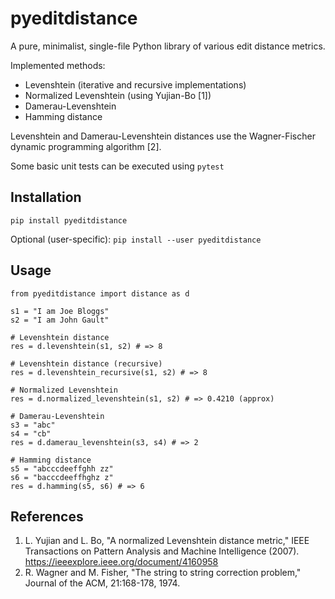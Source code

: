 # pyeditdistance
A pure, minimalist, single-file Python library of various edit distance metrics.

Implemented methods:
  - Levenshtein (iterative and recursive implementations)
  - Normalized Levenshtein (using Yujian-Bo [1])
  - Damerau-Levenshtein
  - Hamming distance

Levenshtein and Damerau-Levenshtein distances use the Wagner-Fischer
dynamic programming algorithm [2].

Some basic unit tests can be executed using `pytest`

## Installation

```pip install pyeditdistance```

Optional (user-specific):
```pip install --user pyeditdistance```

## Usage

```
from pyeditdistance import distance as d

s1 = "I am Joe Bloggs"
s2 = "I am John Gault"

# Levenshtein distance
res = d.levenshtein(s1, s2) # => 8

# Levenshtein distance (recursive)
res = d.levenshtein_recursive(s1, s2) # => 8

# Normalized Levenshtein
res = d.normalized_levenshtein(s1, s2) # => 0.4210 (approx)

# Damerau-Levenshtein
s3 = "abc"
s4 = "cb"
res = d.damerau_levenshtein(s3, s4) # => 2

# Hamming distance
s5 = "abcccdeeffghh zz"
s6 = "bacccdeeffhghz z"
res = d.hamming(s5, s6) # => 6
```

## References
1. L. Yujian and L. Bo, "A normalized Levenshtein distance metric," 
    IEEE Transactions on Pattern Analysis and Machine Intelligence (2007).
    https://ieeexplore.ieee.org/document/4160958
2.  R. Wagner and M. Fisher, "The string to string correction problem," 
    Journal of the ACM, 21:168-178, 1974.
